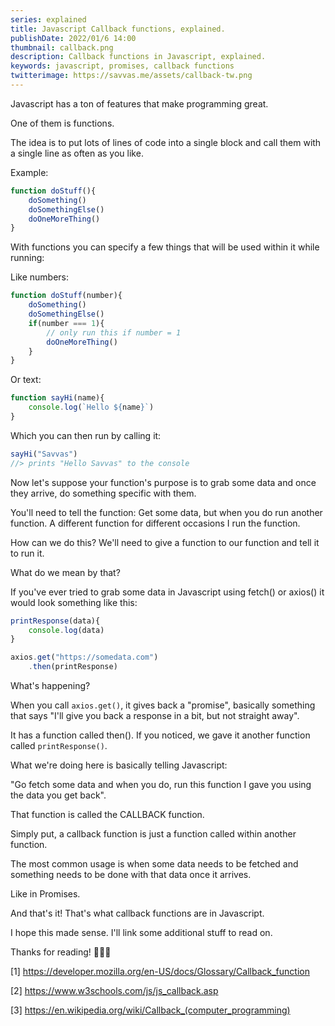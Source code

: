 ```yaml
---
series: explained
title: Javascript Callback functions, explained.
publishDate: 2022/01/6 14:00
thumbnail: callback.png
description: Callback functions in Javascript, explained.
keywords: javascript, promises, callback functions
twitterimage: https://savvas.me/assets/callback-tw.png
---
```


Javascript has a ton of features that make programming great.

One of them is functions.

The idea is to put lots of lines of code into a single block and call them with a single line as often as you like.

Example:

```js
function doStuff(){
    doSomething()
    doSomethingElse()
    doOneMoreThing()
}
```

With functions you can specify a few things that will be used within it while running:

Like numbers:

```js
function doStuff(number){
    doSomething()
    doSomethingElse()
    if(number === 1){
        // only run this if number = 1
        doOneMoreThing()
    }   
}
```

Or text:

```js
function sayHi(name){
    console.log(`Hello ${name}`)
}
```

Which you can then run by calling it:

```js
sayHi("Savvas")
//> prints "Hello Savvas" to the console
```

Now let's suppose your function's purpose is to grab some data and once they arrive, do something specific with them.

You'll need to tell the function: Get some data, but when you do run another function. A different function for different occasions I run the function.

How can we do this? We'll need to give a function to our function and tell it to run it.

What do we mean by that?

If you've ever tried to grab some data in Javascript using fetch() or axios() it would look something like this:

```js
printResponse(data){
    console.log(data)
}

axios.get("https://somedata.com")
    .then(printResponse)
```

What's happening?

When you call `axios.get()`, it gives back a "promise", basically something that says "I'll give you back a response in a bit, but not straight away".

It has a function called then(). If you noticed, we gave it another function called `printResponse()`.

What we're doing here is basically telling Javascript:

"Go fetch some data and when you do, run this function I gave you using the data you get back".

That function is called the CALLBACK function.

Simply put, a callback function is just a function called within another function.

The most common usage is when some data needs to be fetched and something needs to be done with that data once it arrives.

Like in Promises.

And that's it! That's what callback functions are in Javascript.

I hope this made sense. I'll link some additional stuff to read on.

Thanks for reading! 👋👋👋

[1] https://developer.mozilla.org/en-US/docs/Glossary/Callback_function

[2] https://www.w3schools.com/js/js_callback.asp

[3] https://en.wikipedia.org/wiki/Callback_(computer_programming)